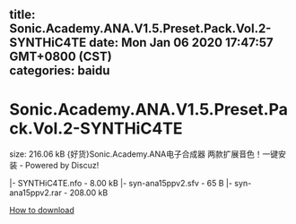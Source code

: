 
title: Sonic.Academy.ANA.V1.5.Preset.Pack.Vol.2-SYNTHiC4TE
date: Mon Jan 06 2020 17:47:57 GMT+0800 (CST)    
categories: baidu
---

# Sonic.Academy.ANA.V1.5.Preset.Pack.Vol.2-SYNTHiC4TE
size: 216.06 kB
 {好货}Sonic.Academy.ANA电子合成器 两款扩展音色！一键安装 - Powered by Discuz!
 
|- SYNTHiC4TE.nfo - 8.00 kB
|- syn-ana15ppv2.sfv - 65 B
|- syn-ana15ppv2.rar - 208.00 kB

[How to download](https://bpcam.bemobtrk.com/go/2ceec3aa-1ca2-46d6-b9ff-aaa5c184517c?jno=5262)